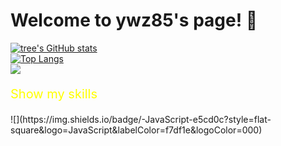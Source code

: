# Welcome to ywz85's page! 👋
<!-- ![](https://github-readme-stats.vercel.app/api?username=ywz85&theme=dark) -->
[![tree's GitHub stats](https://github-readme-stats.vercel.app/api?username=ywz85&hide=contribs,prs&show_icons=true&theme=radical)](https://github.com/anuraghazra/github-readme-stats)
<br>
[![Top Langs](https://github-readme-stats.vercel.app/api/top-langs/?username=anuraghazra&layout=compact)](https://github.com/anuraghazra/github-readme-stats)
<br>
![](http://antzuhl.cn:4000/get/@ywz85)
<p style="color:yellow;font-size:20px;">Show my skills</p>
![](https://img.shields.io/badge/-JavaScript-e5cd0c?style=flat-square&logo=JavaScript&labelColor=f7df1e&logoColor=000)



